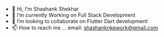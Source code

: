 - 👋 Hi, I’m Shashank Shekhar
- 🌱 I’m currently Working on Full Stack Development 
- 💞️ I’m looking to collaborate on Flutter Dart development
- 📫 How to reach me ...  email: shashanknkework@gmail.com

<!---
sshekamz/sshekamz is a ✨ special ✨ repository because its `README.md` (this file) appears on your GitHub profile.
You can click the Preview link to take a look at your changes.
--->
